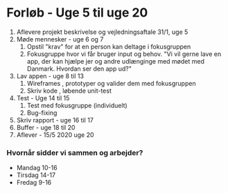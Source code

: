 # Forløb - Uge 5 til uge 20

1. Aflevere projekt beskrivelse og vejledningsaftale 31/1, uge 5
2. Møde mennesker - uge 6 og 7
   1. Opstil "krav" for at en person kan deltage i fokusgruppen
   2. Fokusgruppe hvor vi får bruger input og behov. "Vi vil gerne lave en app, der kan hjælpe jer og andre udlænginge med mødet med Danmark. Hvordan ser den app ud?"
3. Lav appen - uge 8 til 13
   1. Wireframes , prototyper og valider dem med fokusgruppen
   2. Skriv kode , løbende unit-test
4. Test - Uge 14 til 15
   1. Test med fokusgruppe (individuelt) 
   2. Bug-fixing
5. Skriv rapport - uge 16 til 17
6. Buffer - uge 18 til 20 
7. Aflever - 15/5 2020 uge 20

### Hvornår sidder vi sammen og arbejder?
- Mandag 10-16
- Tirsdag 14-17
- Fredag 9-16 
